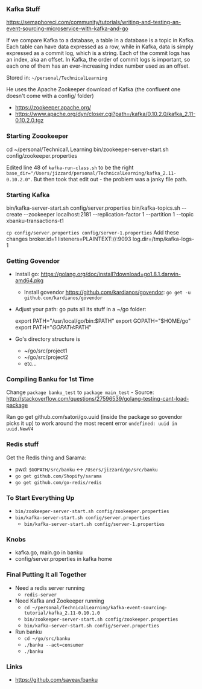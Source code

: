 ### Kafka Stuff

https://semaphoreci.com/community/tutorials/writing-and-testing-an-event-sourcing-microservice-with-kafka-and-go

If we compare Kafka to a database, a table in a database is a topic in Kafka. Each table can have data expressed as a row, while in Kafka, data is simply expressed as a commit log, which is a string. Each of the commit logs has an index, aka an offset. In Kafka, the order of commit logs is important, so each one of them has an ever-increasing index number used as an offset.


Stored in: `~/personal/TechnicalLearning`

He uses the Apache Zookeeper download of Kafka (the confluent one doesn't come with a config/ folder) 
- https://zookeeper.apache.org/
- https://www.apache.org/dyn/closer.cgi?path=/kafka/0.10.2.0/kafka_2.11-0.10.2.0.tgz

### Starting Zoookeeper

cd ~/personal/Technical\ Learning
bin/zookeeper-server-start.sh config/zookeeper.properties

Edited line 48 of `kafka-run-class.sh` to be the right `base_dir="/Users/jizzard/personal/TechnicalLearning/kafka_2.11-0.10.2.0"`.
But then took that edit out - the problem was a janky file path. 

### Starting Kafka

bin/kafka-server-start.sh config/server.properties
bin/kafka-topics.sh --create --zookeeper localhost:2181 --replication-factor 1 --partition 1 --topic xbanku-transactions-t1


`cp config/server.properties config/server-1.properties`
Add these changes
broker.id=1
listeners=PLAINTEXT://:9093
log.dir=/tmp/kafka-logs-1



### Getting Govendor


- Install go: https://golang.org/doc/install?download=go1.8.1.darwin-amd64.pkg
	- Install govendor https://github.com/kardianos/govendor: `go get -u github.com/kardianos/govendor`
- Adjust your path: go puts all its stuff in a ~/go folder:
	
	export PATH="/usr/local/go/bin:$PATH"
	export GOPATH="$HOME/go"
	export PATH="$GOPATH:$PATH"
- Go's directory structure is 
	- ~/go/src/project1
	- ~/go/src/project2
	- etc...

### Compiling Banku for 1st Time

Change `package banku_test` to `package main_test`
	- Source: http://stackoverflow.com/questions/27596539/golang-testing-cant-load-package

Ran go get github.com/satori/go.uuid (inside the package so govendor picks it up) to work around the most recent error `undefined: uuid in uuid.NewV4`

### Redis stuff

Get the Redis thing and Sarama:
- pwd: `$GOPATH/src/banku` <-> `/Users/jizzard/go/src/banku`
- `go get github.com/Shopify/sarama`
- `go get github.com/go-redis/redis`


### To Start Everything Up
- `bin/zookeeper-server-start.sh config/zookeeper.properties`
- `bin/kafka-server-start.sh config/server.properties`
	- `bin/kafka-server-start.sh config/server-1.properties`

### Knobs
- kafka.go, main.go in banku
- config/server.properties in kafka home

### Final Putting It all Together
- Need a redis server running
	- `redis-server`
- Need Kafka and Zookeeper running
	- `cd ~/personal/TechnicalLearning/kafka-event-sourcing-tutorial/kafka_2.11-0.10.1.0`
	- `bin/zookeeper-server-start.sh config/zookeeper.properties`
	- `bin/kafka-server-start.sh config/server.properties`
- Run banku
	- `cd ~/go/src/banku`
	- `./banku --act=consumer`
	- `./banku`



### Links

- https://github.com/saveav/banku
